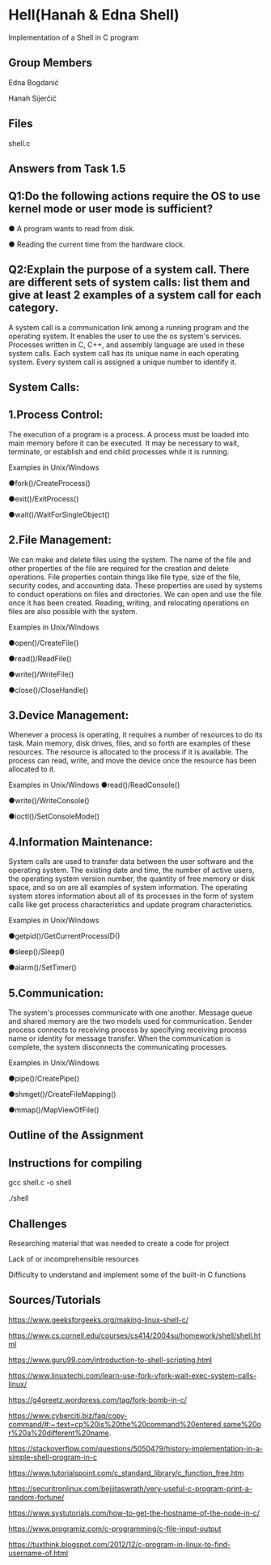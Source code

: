 # Hell(Hanah & Edna Shell)
Implementation of a Shell in C program
## Group Members
Edna Bogdanić

Hanah Sijerčić
## Files
shell.c
## Answers from Task 1.5
## Q1:Do the following actions require the OS to use kernel mode or user mode is sufficient?
● A program wants to read from disk.

● Reading the current time from the hardware clock.
## Q2:Explain the purpose of a system call. There are different sets of system calls: list them and give at least 2 examples of a system call for each category.
A system call is a communication link among a running program and the operating system. It enables the user to use the os system's services. Processes written in C, C++, and assembly language are used in these system calls. Each system call has its unique name in each operating system. Every system call is assigned a unique number to identify it.
## System Calls:
## 1.Process Control: 
The execution of a program is a process. A process must be loaded into main memory before it can be executed. It may be necessary to wait, terminate, or establish and end child processes while it is running.

Examples in Unix/Windows

●fork()/CreateProcess()

●exit()/ExitProcess()

●wait()/WaitForSingleObject()
## 2.File Management: 
We can make and delete files using the system. The name of the file and other properties of the file are required for the creation and delete operations. File properties contain things like file type, size of the file, security codes, and accounting data. These properties are used by systems to conduct operations on files and directories. We can open and use the file once it has been created. Reading, writing, and relocating operations on files are also possible with the system.

Examples in Unix/Windows

●open()/CreateFile()

●read()/ReadFile()

●write()/WriteFile()

●close()/CloseHandle()
## 3.Device Management: 
Whenever a process is operating, it requires a number of resources to do its task. Main memory, disk drives, files, and so forth are examples of these resources. The resource is allocated to the process if it is available. The process can read, write, and move the device once the resource has been allocated to it.

Examples in Unix/Windows
●read()/ReadConsole()

●write()/WriteConsole()

●ioctl()/SetConsoleMode()
## 4.Information Maintenance: 
System calls are used to transfer data between the user software and the operating system. The existing date and time, the number of active users, the operating system version number, the quantity of free memory or disk space, and so on are all examples of system information. The operating system stores information about all of its processes in the form of system calls like get process characteristics and update program characteristics.

Examples in Unix/Windows

●getpid()/GetCurrentProcessID()

●sleep()/Sleep()

●alarm()/SetTimer()
## 5.Communication: 
The system's processes communicate with one another. Message queue and shared memory are the two models used for communication. Sender process connects to receiving process by specifying receiving process name or identity for message transfer. When the communication is complete, the system disconnects the communicating processes.

Examples in Unix/Windows

●pipe()/CreatePipe()

●shmget()/CreateFileMapping()

●mmap()/MapViewOfFile()

## Outline of the Assignment
## Instructions for compiling 
gcc shell.c -o shell

./shell
## Challenges
Researching material that was needed to create a code for project

Lack of or incomprehensible resources

Difficulty to understand and implement some of the built-in C functions
## Sources/Tutorials
https://www.geeksforgeeks.org/making-linux-shell-c/

https://www.cs.cornell.edu/courses/cs414/2004su/homework/shell/shell.html

https://www.guru99.com/introduction-to-shell-scripting.html

https://www.linuxtechi.com/learn-use-fork-vfork-wait-exec-system-calls-linux/

https://g4greetz.wordpress.com/tag/fork-bomb-in-c/

https://www.cyberciti.biz/faq/copy-command/#:~:text=cp%20is%20the%20command%20entered,same%20or%20a%20different%20name.

https://stackoverflow.com/questions/5050479/history-implementation-in-a-simple-shell-program-in-c

https://www.tutorialspoint.com/c_standard_library/c_function_free.htm

https://securitronlinux.com/bejiitaswrath/very-useful-c-program-print-a-random-fortune/

https://www.systutorials.com/how-to-get-the-hostname-of-the-node-in-c/

https://www.programiz.com/c-programming/c-file-input-output

https://tuxthink.blogspot.com/2012/12/c-program-in-linux-to-find-username-of.html
